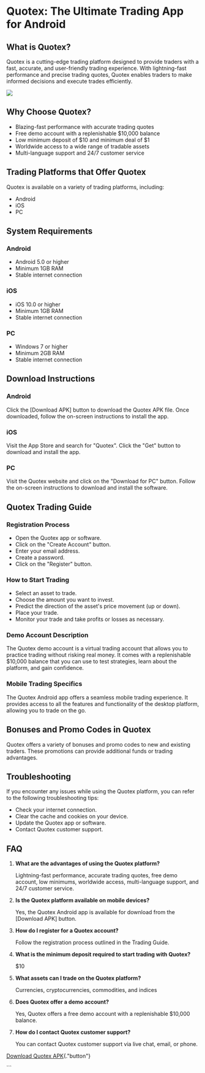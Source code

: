# Quotex: The Ultimate Trading App for Android

## What is Quotex?

Quotex is a cutting-edge trading platform designed to provide traders
with a fast, accurate, and user-friendly trading experience. With
lightning-fast performance and precise trading quotes, Quotex enables
traders to make informed decisions and execute trades efficiently.

[![](https://static.quotex.io/files/10_en/300_250.jpg)](https://traff.sbs/brokerqxlid)

## Why Choose Quotex?

-   Blazing-fast performance with accurate trading quotes
-   Free demo account with a replenishable \$10,000 balance
-   Low minimum deposit of \$10 and minimum deal of \$1
-   Worldwide access to a wide range of tradable assets
-   Multi-language support and 24/7 customer service

## Trading Platforms that Offer Quotex

Quotex is available on a variety of trading platforms, including:

-   Android
-   iOS
-   PC

## System Requirements

### Android

-   Android 5.0 or higher
-   Minimum 1GB RAM
-   Stable internet connection

### iOS

-   iOS 10.0 or higher
-   Minimum 1GB RAM
-   Stable internet connection

### PC

-   Windows 7 or higher
-   Minimum 2GB RAM
-   Stable internet connection

## Download Instructions

### Android

Click the \[Download APK\] button to download the Quotex APK file. Once
downloaded, follow the on-screen instructions to install the app.

### iOS

Visit the App Store and search for "Quotex". Click the "Get"
button to download and install the app.

### PC

Visit the Quotex website and click on the "Download for PC"
button. Follow the on-screen instructions to download and install the
software.

## Quotex Trading Guide

### Registration Process

-   Open the Quotex app or software.
-   Click on the "Create Account" button.
-   Enter your email address.
-   Create a password.
-   Click on the "Register" button.

### How to Start Trading

-   Select an asset to trade.
-   Choose the amount you want to invest.
-   Predict the direction of the asset\'s price movement (up or down).
-   Place your trade.
-   Monitor your trade and take profits or losses as necessary.

### Demo Account Description

The Quotex demo account is a virtual trading account that allows you to
practice trading without risking real money. It comes with a
replenishable \$10,000 balance that you can use to test strategies,
learn about the platform, and gain confidence.

### Mobile Trading Specifics

The Quotex Android app offers a seamless mobile trading experience. It
provides access to all the features and functionality of the desktop
platform, allowing you to trade on the go.

## Bonuses and Promo Codes in Quotex

Quotex offers a variety of bonuses and promo codes to new and existing
traders. These promotions can provide additional funds or trading
advantages.

## Troubleshooting

If you encounter any issues while using the Quotex platform, you can
refer to the following troubleshooting tips:

-   Check your internet connection.
-   Clear the cache and cookies on your device.
-   Update the Quotex app or software.
-   Contact Quotex customer support.

## FAQ

1.  **What are the advantages of using the Quotex platform?**

    Lightning-fast performance, accurate trading quotes, free demo
    account, low minimums, worldwide access, multi-language support, and
    24/7 customer service.

2.  **Is the Quotex platform available on mobile devices?**

    Yes, the Quotex Android app is available for download from the
    \[Download APK\] button.

3.  **How do I register for a Quotex account?**

    Follow the registration process outlined in the Trading Guide.

4.  **What is the minimum deposit required to start trading with
    Quotex?**

    \$10

5.  **What assets can I trade on the Quotex platform?**

    Currencies, cryptocurrencies, commodities, and indices

6.  **Does Quotex offer a demo account?**

    Yes, Quotex offers a free demo account with a replenishable \$10,000
    balance.

7.  **How do I contact Quotex customer support?**

    You can contact Quotex customer support via live chat, email, or
    phone.

[Download Quotex
APK](\%22https://traff.sbs/quotexonelink\%22){."button"}

\`\`\`

